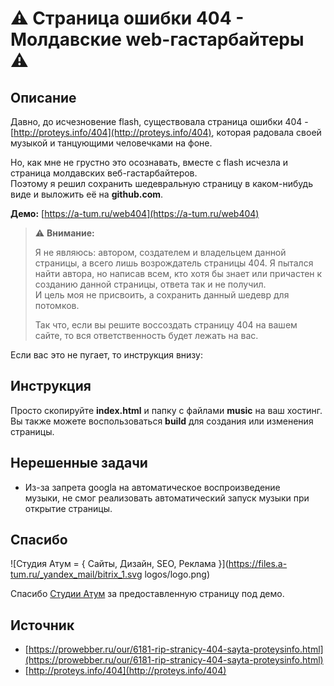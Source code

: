 # :warning: Страница ошибки 404 - Молдавские web-гастарбайтеры :warning:

## Описание
Давно, до исчезновение flash, существовала страница ошибки 404 - [http://proteys.info/404](http://proteys.info/404), которая радовала своей музыкой и танцующими человечками на фоне.

Но, как мне не грустно это осознавать, вместе с flash исчезла и страница молдавских веб-гастарбайтеров.  
Поэтому я решил сохранить шедевральную страницу в каком-нибудь виде и выложить её на **github.com**.

**Демо:** [https://a-tum.ru/web404](https://a-tum.ru/web404)

> :warning: **Внимание:**
> 
>Я не являюсь: автором, создателем и владельцем данной страницы, а всего лишь возрождатель страницы 404. Я пытался найти автора, но написав всем, кто хотя бы знает или причастен к созданию данной страницы, ответа так и не получил.  
>И цель моя не присвоить, а сохранить данный шедевр для потомков.  
>
>Так что, если вы решите воссоздать страницу 404 на вашем сайте, то вся ответственность будет лежать на вас.

Если вас это не пугает, то инструкция внизу:

## Инструкция
Просто скопируйте **index.html** и папку с файлами **music** на ваш хостинг.  
Вы также можете воспользоваться **build** для создания или изменения страницы.

## Нерешенные задачи
 - Из-за запрета googla на автоматическое воспроизведение  
музыки, не смог реализовать автоматический запуск музыки при открытие страницы.

## Спасибо
![Студия Атум = { Сайты, Дизайн, SEO, Реклама }](https://files.a-tum.ru/_yandex_mail/bitrix_1.svg logos/logo.png)

Спасибо [Студии Атум](https://a-tum.ru/) за предоставленную страницу под демо.
## Источник
 - [https://prowebber.ru/our/6181-rip-stranicy-404-sayta-proteysinfo.html](https://prowebber.ru/our/6181-rip-stranicy-404-sayta-proteysinfo.html)
 - [http://proteys.info/404](http://proteys.info/404)

